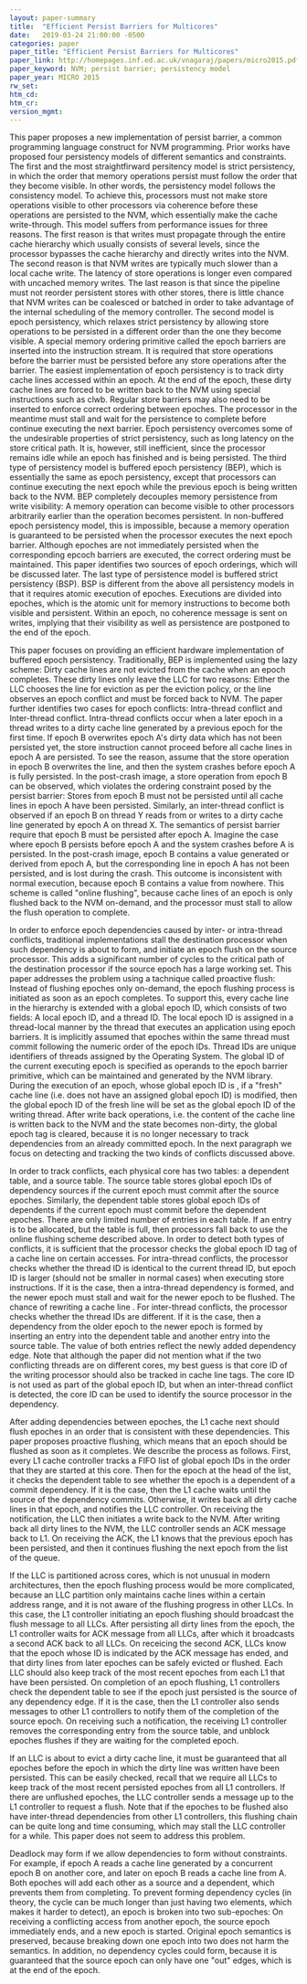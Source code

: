 ```yaml
---
layout: paper-summary
title:  "Efficient Persist Barriers for Multicores"
date:   2019-03-24 21:00:00 -0500
categories: paper
paper_title: "Efficient Persist Barriers for Multicores"
paper_link: http://homepages.inf.ed.ac.uk/vnagaraj/papers/micro2015.pdf
paper_keyword: NVM; persist barrier; persistency model
paper_year: MICRO 2015
rw_set: 
htm_cd: 
htm_cr: 
version_mgmt: 
---
```


This paper proposes a new implementation of persist barrier, a common programming language construct for NVM programming. 
Prior works have proposed four persistency models of different semantics and constraints. The first and the most straightfirward
persitency model is strict persistency, in which the order that memory operations persist must follow the order that they
become visible. In other words, the persistency model follows the consistency model. To achieve this, processors must
not make store operations visible to other processors via coherence before these operations are persisted to the NVM, which 
essentially make the cache write-through. This model suffers from performance issues for three reasons. The first reason is that
writes must propagate through the entire cache hierarchy which usually consists of several levels, since the processor 
bypasses the cache hierarchy and directly writes into the NVM. The second reason is that NVM writes are typically much slower
than a local cache write. The latency of store operations is longer even compared with uncached memory writes. The last reason
is that since the pipeline must not reorder persistent stores with other stores, there is little chance that NVM writes 
can be coalesced or batched in order to take advantage of the internal scheduling of the memory controller. The second model is 
epoch persistency, which relaxes strict persistency by allowing store operations to be persisted in a different order than
the one they become visible. A special memory ordering primitive called the epoch barriers are inserted into the instruction 
stream. It is required that store operations before the barrier must be persisted before any store operations after the 
barrier. The easiest implementation of epoch persistency is to track dirty cache lines accessed within an epoch. At the end 
of the epoch, these dirty cache lines are forced to be written back to the NVM using special instructions such as clwb.
Regular store barriers may also need to be inserted to enforce correct ordering between epoches. The processor in the meantime
must stall and wait for the persistence to complete before continue executing the next barrier. Epoch persistency overcomes
some of the undesirable properties of strict persistency, such as long latency on the store critical path. It is, however,
still inefficient, since the processor remains idle while an epoch has finished and is being persisted. The third type 
of persistency model is buffered epoch persistency (BEP), which is essentially the same as epoch persistency, except that 
processors can continue executing the next epoch while the previous epoch is being written back to the NVM. BEP completely
decouples memory persistence from write visibility: A memory operation can become visible to other processors arbitrarily
earlier than the operation becomes persistent. In non-buffered epoch persistency model, this is impossible, because a memory
operation is guaranteed to be persisted when the processor executes the next epoch barrier. Although epoches are not immediately
persisted when the corresponding epcoch barriers are executed, the correct ordering must be maintained. This paper identifies two
sources of epoch orderings, which will be discussed later. The last type of persistence model is buffered strict persistency (BSP).
BSP is different from the above all persistency models in that it requires atomic execution of epoches. Executions are divided
into epoches, which is the atomic unit for memory instructions to become both visible and persistent. Within an epoch, no 
coherence message is sent on writes, implying that their visibility as well as persistence are postponed to the end of the 
epoch.

This paper focuses on providing an efficient hardware implementation of buffered epoch persistency. Traditionally, BEP
is implemented using the lazy scheme: Dirty cache lines are not evicted from the cache when an epoch completes. These 
dirty lines only leave the LLC for two reasons: Either the LLC chooses the line for eviction as per the eviction policy,
or the line observes an epoch conflict and must be forced back to NVM. The paper further identifies two cases for epoch
conflicts: Intra-thread conflict and Inter-thread conflict. Intra-thread conflicts occur when a later epoch in a thread
writes to a dirty cache line generated by a previous epoch for the first time. If epoch B overwrites epoch A's dirty data
which has not been persisted yet, the store instruction cannot proceed before all cache lines in epoch A are persisted.
To see the reason, assume that the store operation in epoch B overwrites the line, and then the system crashes before epoch
A is fully persisted. In the post-crash image, a store operation from epoch B can be observed, which violates the ordering
constraint posed by the persist barrier: Stores from epoch B must not be persisted until all cache lines in epoch A have
been persisted. Similarly, an inter-thread conflict is observed if an epoch B on thread Y reads from or writes to a
dirty cache line generated by epoch A on thread X. The semantics of persist barrier require that epoch B must be persisted
after epoch A. Imagine the case where epoch B persists before epoch A and the system crashes before A is persisted. In 
the post-crash image, epoch B contains a value generated or derived from epoch A, but the corresponding line in epoch A
has not been persisted, and is lost during the crash. This outcome is inconsistent with normal execution, because epoch
B contains a value from nowhere. This scheme is called "online flushing", because cache lines of an epoch is only flushed
back to the NVM on-demand, and the processor must stall to allow the flush operation to complete.

In order to enforce epoch dependencies caused by inter- or intra-thread conflicts, traditional implementations stall
the destination processor when such dependency is about to form, and initiate an epoch flush on the source processor.
This adds a significant number of cycles to the critical path of the destination processor if the source epoch has a large
working set. This paper addresses the problem using a tachnique called proactive flush: Instead of flushing epoches 
only on-demand, the epoch flushing process is initiated as soon as an epoch completes. To support this, every cache line
in the hierarchy is extended with a global epoch ID, which consists of two fields: A local epoch ID, and a thread ID.
The local epoch ID is assigned in a thread-local manner by the thread that executes an application using epoch barriers. 
It is implicitly assumed that epoches within the same thread must commit following the numeric order of the epoch IDs. Thread IDs
are unique identifiers of threads assigned by the Operating System. The global ID of the current executing epoch is specified
as operands to the epoch barrier primitive, which can be maintained and generated by the NVM library. During the execution 
of an epoch, whose global epoch ID is , if a "fresh" cache line (i.e. does not have an assigned global epoch ID) is modified, 
then the global epoch ID of the fresh line will be set as the global epoch ID of the writing thread. After write back operations,
i.e. the content of the cache line is written back to the NVM and the state becomes non-dirty, the global epoch tag is cleared,
because it is no longer necessary to track dependencies from an already committed epoch. In the next paragraph 
we focus on detecting and tracking the two kinds of conflicts discussed above. 

In order to track conflicts, each physical core has two tables: a dependent table, and a source table. The source table stores
global epoch IDs of dependency sources if the current epoch must commit after the source epoches. Similarly, the dependent table 
stores global epoch IDs of dependents if the current epoch must commit before the dependent epoches. There are only limited
number of entries in each table. If an entry is to be allocated, but the table is full, then processors fall back to use
the online flushing scheme described above. In order to detect both types of conflicts, it is sufficient that the processor 
checks the global epoch ID tag of a cache line on certain accesses. For intra-thread conflicts, the processor checks whether 
the thread ID is identical to the current thread ID, but epoch ID is larger (should not be smaller in normal cases) when 
executing store instructions. If it is the case, then a intra-thread dependency is formed, and the newer epoch must stall
and wait for the newer epoch to be flushed. The chance of rewriting a cache line . For inter-thread conflicts, the processor 
checks whether the thread IDs are different. If it is the case, then a dependency from the older epoch to the newer epoch 
is formed by inserting an entry into the dependent table and another entry into the source table. The value of both entries 
reflect the newly added dependency edge. Note that although the paper did not mention what if the two conflicting threads 
are on different cores, my best guess is that core ID of the writing processor should also be tracked in cache line tags. 
The core ID is not used as part of the global epoch ID, but when an inter-thread conflict is detected, the core ID can be 
used to identify the source processor in the dependency. 

After adding dependencies between epoches, the L1 cache next should flush epoches in an order that is consistent with 
these dependencies. This paper proposes proactive flushing, which means that an epoch should be flushed as soon as it completes.
We describe the process as follows. First, every L1 cache controller tracks a FIFO list of global epoch IDs in the order
that they are started at this core. Then for the epoch at the head of the list, it checks the dependent table to see whether the
epoch is a dependent of a commit dependency. If it is the case, then the L1 cache waits until the source of the dependency
commits. Otherwise, it writes back all dirty cache lines in that epoch, and notifies the LLC controller. On receiving the notification,
the LLC then initiates a write back to the NVM. After writing back all dirty lines to the NVM, the LLC controller sends an ACK
message back to L1. On receiving the ACK, the L1 knows that the previous epoch has been persisted, and then it continues 
flushing the next epoch from the list of the queue.

If the LLC is partitioned across cores, which is not unusual in modern architectures, then the epoch flushing process would be 
more complicated, because an LLC partition only maintains cache lines within a certain address range, and it is not 
aware of the flushing progress in other LLCs. In this case, the L1 controller initiating an epoch flushing should broadcast
the flush message to all LLCs. After persisting all dirty lines from the epoch, the L1 controller waits for ACK message
from all LLCs, after which it broadcasts a second ACK back to all LLCs. On receicing the second ACK, LLCs know that the 
epoch whose ID is indicated by the ACK message has ended, and that dirty lines from later epoches can be safely evicted 
or flushed. Each LLC should also keep track of the most recent epoches from each L1 that have been persisted.
On completion of an epoch flushing, L1 controllers check the dependent table to see if the epoch just persisted is the source
of any dependency edge. If it is the case, then the L1 controller also sends messages to other L1 controllers to notify them
of the completion of the source epoch. On receiving such a notification, the receiving L1 controller removes the corresponding 
entry from the source table, and unblock epoches flushes if they are waiting for the completed epoch.

If an LLC is about to evict a dirty cache line, it must be guaranteed that all epoches before the epoch in which the dirty
line was written have been persisted. This can be easily checked, recall that we require all LLCs to keep track of the most 
recent persisted epoches from all L1 controllers. If there are unflushed epoches, the LLC controller sends a message up
to the L1 controller to request a flush. Note that if the epoches to be flushed also have inter-thread dependencies 
from other L1 controllers, this flushing chain can be quite long and time consuming, which may stall the LLC controller 
for a while. This paper does not seem to address this problem.

Deadlock may form if we allow dependencies to form without constraints. For example, if epoch A reads a cache line generated by
a concurrent epoch B on another core, and later on epoch B reads a cache line from A. Both epoches will add each other as a source
and a dependent, which prevents them from completing. To prevent forming dependency cycles (in theory, the cycle can be much 
longer than just having two elements, which makes it harder to detect), an epoch is broken into two sub-epoches: On receiving
a conflicting access from another epoch, the source epoch immediately ends, and a new epoch is started. Original epoch
semantics is preserved, because breaking down one epoch into two does not harm the semantics. In addition, no dependency 
cycles could form, because it is guaranteed that the source epoch can only have one "out" edges, which is at the end of the epoch.